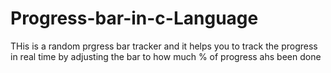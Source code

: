 # Progress-bar-in-c-Language

THis is a random prgress bar tracker and it helps you to track the progress in real time by adjusting the bar to how much % of progress ahs been done 
